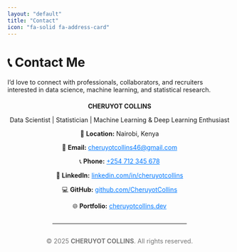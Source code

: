```yaml
---
layout: "default"
title: "Contact"
icon: "fa-solid fa-address-card"
---
```


# 📞 Contact Me

I’d love to connect with professionals, collaborators, and recruiters interested in data science, machine learning, and statistical research.

<div align="center" style="margin-top:20px;">
  <p><strong>CHERUYOT COLLINS</strong></p>
  <p>Data Scientist | Statistician | Machine Learning & Deep Learning Enthusiast</p>
  
  <p>📍 <strong>Location:</strong> Nairobi, Kenya</p>
  <p>📧 <strong>Email:</strong> <a href="mailto:cheruyotcollins46@gmail.com" style="color:#0078ff;">cheruyotcollins46@gmail.com</a></p>
  <p>📞 <strong>Phone:</strong> <a href="tel:+254712345678" style="color:#0078ff;">+254 712 345 678</a></p>
  <p>🔗 <strong>LinkedIn:</strong> <a href="https://linkedin.com/in/cheruyotcollins" target="_blank" style="color:#0078ff;">linkedin.com/in/cheruyotcollins</a></p>
  <p>💻 <strong>GitHub:</strong> <a href="https://github.com/cheruyotcollins46-1ab" target="_blank" style="color:#0078ff;">github.com/CheruyotCollins</a></p>
  <p>🌐 <strong>Portfolio:</strong> <a href="#" target="_blank" style="color:#0078ff;">cheruyotcollins.dev</a></p>

  <hr style="margin:30px 0; width:60%;">

  <footer style="font-size:14px; color:#777;">
    <p>© 2025 <strong>CHERUYOT COLLINS</strong>. All rights reserved.</p>
  </footer>
</div>
